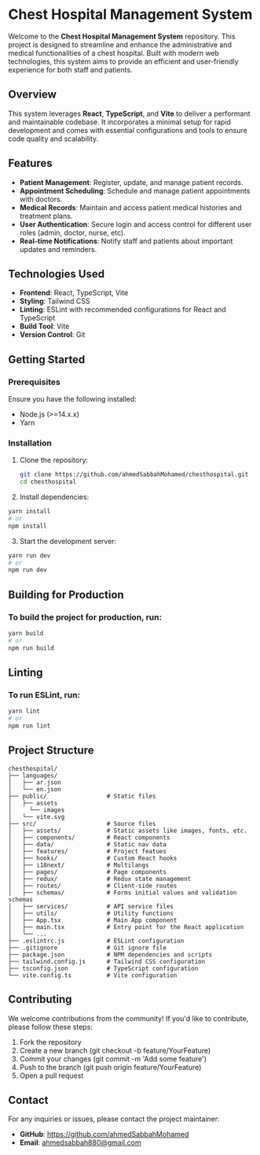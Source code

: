 # Chest Hospital Management System

Welcome to the **Chest Hospital Management System** repository. This project is designed to streamline and enhance the administrative and medical functionalities of a chest hospital. Built with modern web technologies, this system aims to provide an efficient and user-friendly experience for both staff and patients.

## Overview

This system leverages **React**, **TypeScript**, and **Vite** to deliver a performant and maintainable codebase. It incorporates a minimal setup for rapid development and comes with essential configurations and tools to ensure code quality and scalability.

## Features

- **Patient Management**: Register, update, and manage patient records.
- **Appointment Scheduling**: Schedule and manage patient appointments with doctors.
- **Medical Records**: Maintain and access patient medical histories and treatment plans.
- **User Authentication**: Secure login and access control for different user roles (admin, doctor, nurse, etc).
- **Real-time Notifications**: Notify staff and patients about important updates and reminders.

## Technologies Used

- **Frontend**: React, TypeScript, Vite
- **Styling**: Tailwind CSS
- **Linting**: ESLint with recommended configurations for React and TypeScript
- **Build Tool**: Vite
- **Version Control**: Git

## Getting Started

### Prerequisites

Ensure you have the following installed:
- Node.js (>=14.x.x)
- Yarn

### Installation

1. Clone the repository:
   ```sh
   git clone https://github.com/ahmedSabbahMohamed/chesthospital.git
   cd chesthospital
   
2. Install dependencies:
  ```sh
  yarn install
  # or
  npm install
  ```
3. Start the development server:
  ```sh
  yarn run dev
  # or
  npm run dev
  ```

## Building for Production
### To build the project for production, run:
  ```sh
  yarn build
  # or
  npm run build
  ```

## Linting
### To run ESLint, run:
  ```sh
  yarn lint
  # or
  npm run lint
  ```

## Project Structure

```
chesthospital/
├── languages/
│   ├── ar.json
│   └── en.json
├── public/                 # Static files
│   ├── assets
│     └── images
│   └── vite.svg
├── src/                    # Source files
│   ├── assets/             # Static assets like images, fonts, etc.
│   ├── components/         # React components
│   ├── data/               # Static nav data
│   ├── features/           # Project featues
│   ├── hooks/              # Custom React hooks
│   ├── i18next/            # Multilangs
│   ├── pages/              # Page components
│   ├── redux/              # Redux state management
│   ├── routes/             # Client-side routes
│   ├── schemas/            # Forms initial values and validation schemas
│   ├── services/           # API service files
│   ├── utils/              # Utility functions
│   ├── App.tsx             # Main App component
│   ├── main.tsx            # Entry point for the React application
│   └── ...
├── .eslintrc.js            # ESLint configuration
├── .gitignore              # Git ignore file
├── package.json            # NPM dependencies and scripts
├── tailwind.config.js      # Tailwind CSS configuration
├── tsconfig.json           # TypeScript configuration
└── vite.config.ts          # Vite configuration
```

## Contributing
We welcome contributions from the community! If you'd like to contribute, please follow these steps:

  1. Fork the repository
  2. Create a new branch (git checkout -b feature/YourFeature)
  3. Commit your changes (git commit -m 'Add some feature')
  4. Push to the branch (git push origin feature/YourFeature)
  5. Open a pull request

## Contact

For any inquiries or issues, please contact the project maintainer:

  - **GitHub**: https://github.com/ahmedSabbahMohamed
  - **Email**: ahmedsabbah880@gmail.com
